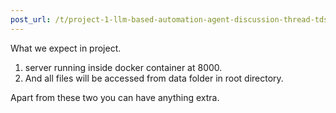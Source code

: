 ```yaml
---
post_url: /t/project-1-llm-based-automation-agent-discussion-thread-tds-jan-2025/164277/441
---
```

What we expect in project.

1. server running inside docker container at 8000.
2. And all files will be accessed from data folder in root directory.

Apart from these two you can have anything extra.